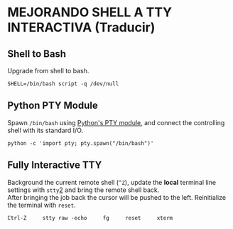 # MEJORANDO SHELL A TTY INTERACTIVA \(Traducir\)

## Shell to Bash

Upgrade from shell to bash.

`SHELL=/bin/bash script -q /dev/null`

## Python PTY Module

Spawn `/bin/bash` using [Python's PTY module](https://docs.python.org/3/library/pty.html), and connect the controlling shell with its standard I/O.

`python -c 'import pty; pty.spawn("/bin/bash")'`

## Fully Interactive TTY

Background the current remote shell \(`^Z`\), update the **local** terminal line settings with `stty`[2](https://0xffsec.com/handbook/shells/full-tty/#fn:2) and bring the remote shell back.  
After bringing the job back the cursor will be pushed to the left. Reinitialize the terminal with `reset`.

`Ctrl-Z    
stty raw -echo    
fg    
reset    
xterm`

